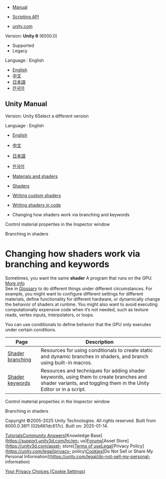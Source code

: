 [](https://docs.unity3d.com)

  * [Manual](../Manual/index.html)
  * [Scripting API](../ScriptReference/index.html)

  * [unity.com](https://unity.com/)

Version: **Unity 6** (6000.0)

  * Supported
  * Legacy

Language : English

  * [English](/Manual/SL-MultipleProgramVariants.html)
  * [中文](/cn/current/Manual/SL-MultipleProgramVariants.html)
  * [日本語](/ja/current/Manual/SL-MultipleProgramVariants.html)
  * [한국어](/kr/current/Manual/SL-MultipleProgramVariants.html)

[](https://docs.unity3d.com)

## Unity Manual

Version: Unity 6Select a different version

Language : English

  * [English](/Manual/SL-MultipleProgramVariants.html)
  * [中文](/cn/current/Manual/SL-MultipleProgramVariants.html)
  * [日本語](/ja/current/Manual/SL-MultipleProgramVariants.html)
  * [한국어](/kr/current/Manual/SL-MultipleProgramVariants.html)

  * [Materials and shaders](materials-and-shaders.html)
  * [Shaders](Shaders.html)
  * [Writing custom shaders](writing-custom-shaders.html)
  * [Writing shaders in code](shader-writing.html)
  * Changing how shaders work via branching and keywords

[](writing-shader-display-types.html)

Control material properties in the Inspector window

[](shader-branching.html)

Branching in shaders

# Changing how shaders work via branching and keywords

Sometimes, you want the same **shader** A program that runs on the GPU. [More
info](Shaders.html)  
See in [Glossary](Glossary.html#Shader) to do different things under different
circumstances. For example, you might want to configure different settings for
different materials, define functionality for different hardware, or
dynamically change the behavior of shaders at runtime. You might also want to
avoid executing computationally expensive code when it’s not needed, such as
texture reads, vertex inputs, interpolators, or loops.

You can use conditionals to define behavior that the GPU only executes under
certain conditions.

**Page** | **Description**  
---|---  
[Shader branching](shader-branching.html) | Resources for using conditionals to create static and dynamic branches in shaders, and branch using built-in macros.  
[Shader keywords](shader-keywords-landing.html) | Resources and techniques for adding shader keywords, using them to create branches and shader variants, and toggling them in the Unity Editor or in a script.  
  
[](writing-shader-display-types.html)

Control material properties in the Inspector window

[](shader-branching.html)

Branching in shaders

Copyright ©2005-2025 Unity Technologies. All rights reserved. Built from
6000.0.36f1 (02b661dc617c). Built on: 2025-01-14.

[Tutorials](https://learn.unity.com/)[Community
Answers](https://answers.unity3d.com)[Knowledge
Base](https://support.unity3d.com/hc/en-
us)[Forums](https://forum.unity3d.com)[Asset Store](https://unity3d.com/asset-
store)[Terms of
use](https://docs.unity3d.com/Manual/TermsOfUse.html)[Legal](https://unity.com/legal)[Privacy
Policy](https://unity.com/legal/privacy-
policy)[Cookies](https://unity.com/legal/cookie-policy)[Do Not Sell or Share
My Personal Information](https://unity.com/legal/do-not-sell-my-personal-
information)

[Your Privacy Choices (Cookie Settings)](javascript:void\(0\);)

